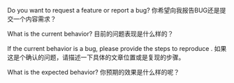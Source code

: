 Do you want to request a feature or report a bug?
你希望向我报告BUG还是提交一个内容需求？

What is the current behavior?
目前的问题表现是什么样的？

If the current behavior is a bug, please provide the steps to reproduce .
如果这是个确认的问题，请描述一下具体的文章位置或是复现的步骤。

What is the expected behavior?
你预期的效果是什么样的呢？
